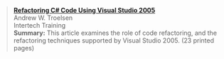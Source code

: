 <blockquote dir="ltr" style="MARGIN-RIGHT: 0px">
  <p>
    <b><a href="http://msdn.microsoft.com/vcsharp/default.aspx?pull=/library/en-us/dnvs05/html/vs05_refac.asp">Refactoring C# Code Using Visual Studio 2005</a></b><br />Andrew W. Troelsen<br />Intertech Training<br /><b>Summary:</b> This article examines the role of code refactoring, and the refactoring techniques supported by Visual Studio 2005. (23 printed pages)
  </p>
</blockquote>